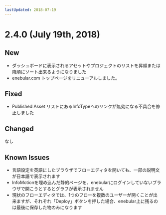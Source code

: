 ```yaml
---
lastUpdated: 2018-07-19
---
```


# 2.4.0 (July 19th, 2018)

## New

- ダッシュボードに表示されるアセットやプロジェクトのリストを昇順または降順にソート出来るようになりました
- enebular.com トップページをリニューアルしました。

## Fixed

- Published Asset リストにあるInfoTypeへのリンクが無効になる不具合を修正しました

## Changed

なし


## Known Issues

* 言語設定を英語にしたブラウザでフローエディタを開いても、一部の説明文が日本語で表示されます
* InfoMotionを埋め込んだ静的ページを、enebularにログインしていないブラウザで開こうとするとグラフが表示されません
* 現状のフローエディタでは、1つのフローを複数のユーザーが開くことが出来ますが、それぞれ「Deploy」ボタンを押した場合、enebular上に残るのは最後に保存した物のみになります
